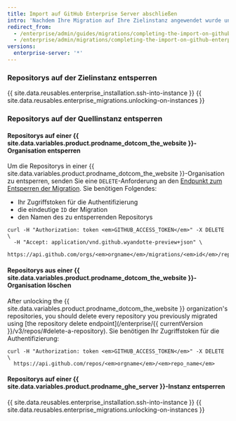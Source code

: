 ```yaml
---
title: Import auf GitHub Enterprise Server abschließen
intro: 'Nachdem Ihre Migration auf Ihre Zielinstanz angewendet wurde und Sie die Migration überprüft haben, entsperren Sie die Repositorys, und löschen Sie sie von der Quelle. Vor dem Löschen Ihrer Quelldaten sollten Sie etwa zwei Wochen warten, um sicherzugehen, dass alles erwartungsgemäß funktioniert.'
redirect_from:
  - /enterprise/admin/guides/migrations/completing-the-import-on-github-enterprise/
  - /enterprise/admin/migrations/completing-the-import-on-github-enterprise-server
versions:
  enterprise-server: '*'
---
```


### Repositorys auf der Zielinstanz entsperren

{{ site.data.reusables.enterprise_installation.ssh-into-instance }}
{{ site.data.reusables.enterprise_migrations.unlocking-on-instances }}

### Repositorys auf der Quellinstanz entsperren

#### Repositorys auf einer {{ site.data.variables.product.prodname_dotcom_the_website }}-Organisation entsperren

Um die Repositorys in einer {{ site.data.variables.product.prodname_dotcom_the_website }}-Organisation zu entsperren, senden Sie eine `DELETE`-Anforderung an den <a href="/rest/reference/migrations#unlock-an-organization-repository" class="dotcom-only">Endpunkt zum Entsperren der Migration</a>. Sie benötigen Folgendes:
  * Ihr Zugriffstoken für die Authentifizierung
  * die eindeutige `ID` der Migration
  * den Namen des zu entsperrenden Repositorys
```shell
curl -H "Authorization: token <em>GITHUB_ACCESS_TOKEN</em>" -X DELETE \
  -H "Accept: application/vnd.github.wyandotte-preview+json" \
  https://api.github.com/orgs/<em>orgname</em>/migrations/<em>id</em>/repos/<em>repo_name</em>/lock
```

#### Repositorys aus einer {{ site.data.variables.product.prodname_dotcom_the_website }}-Organisation löschen

After unlocking the {{ site.data.variables.product.prodname_dotcom_the_website }} organization's repositories, you should delete every repository you previously migrated using [the repository delete endpoint](/enterprise/{{ currentVersion }}/v3/repos/#delete-a-repository). Sie benötigen Ihr Zugriffstoken für die Authentifizierung:
```shell
curl -H "Authorization: token <em>GITHUB_ACCESS_TOKEN</em>" -X DELETE \
  https://api.github.com/repos/<em>orgname</em>/<em>repo_name</em>
```

#### Repositorys auf einer {{ site.data.variables.product.prodname_ghe_server }}-Instanz entsperren

{{ site.data.reusables.enterprise_installation.ssh-into-instance }}
{{ site.data.reusables.enterprise_migrations.unlocking-on-instances }}
